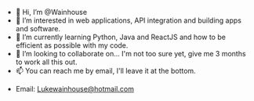 - 👋 Hi, I’m @Wainhouse
- 👀 I’m interested in web applications, API integration and building apps and software. 
- 🌱 I’m currently learning Python, Java and ReactJS and how to be efficient as possible with my code.
- 💞️ I’m looking to collaborate on... I'm not too sure yet, give me 3 months to work all this out.
- 📫 You can reach me by email, I'll leave it at the bottom.

<!---
Wainhouse/Wainhouse is a ✨ special ✨ repository because its `README.md` (this file) appears on your GitHub profile.
You can click the Preview link to take a look at your changes.
--->
 - Email: Lukewainhouse@hotmail.com
